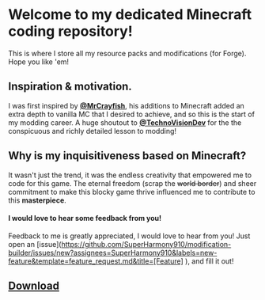 # Welcome to my dedicated Minecraft coding repository!

This is where I store all my resource packs and modifications (for Forge). Hope you like 'em!

## Inspiration & motivation.

I was first inspired by <strong>[@MrCrayfish](https://github.com/MrCrayfish)</strong>, his additions to Minecraft added an extra depth to vanilla MC that I desired to achieve, and so this is the start of my modding career.
A huge shoutout to <strong>[@TechnoVisionDev](https://github.com/TechnoVisionDev)</strong> for the the conspicuous and richly detailed lesson to modding!

## Why is my inquisitiveness based on Minecraft?

It wasn't just the trend, it was the endless creativity that empowered me to code for this game. The eternal freedom (scrap the ~~world border~~)
and sheer commitment to make this blocky game thrive influenced me to contribute to this **masterpiece**.

#### I would love to hear some feedback from you!


Feedback to me is greatly appreciated, I would love to hear from you! Just open an [issue](https://github.com/SuperHarmony910/modification-builder/issues/new?assignees=SuperHarmony910&labels=new-feature&template=feature_request.md&title=[Feature] <what-you-want>), and fill it out!


## [Download](https://github.com/SuperHarmony910/modification-builder/releases/v0.2.0-alpha)
